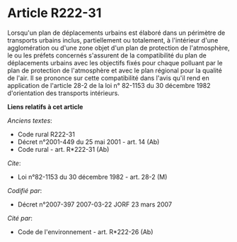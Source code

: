 # Article R222-31

Lorsqu'un plan de déplacements urbains est élaboré dans un périmètre de transports urbains inclus, partiellement ou
totalement, à l'intérieur d'une agglomération ou d'une zone objet d'un plan de protection de l'atmosphère, le ou les préfets
concernés s'assurent de la compatibilité du plan de déplacements urbains avec les objectifs fixés pour chaque polluant par le
plan de protection de l'atmosphère et avec le plan régional pour la qualité de l'air. Il se prononce sur cette compatibilité
dans l'avis qu'il rend en application de l'article 28-2 de la loi n° 82-1153 du 30 décembre 1982 d'orientation des transports
intérieurs.

**Liens relatifs à cet article**

_Anciens textes_:

  - Code rural R222-31
  - Décret n°2001-449 du 25 mai 2001 - art. 14 (Ab)
  - Code rural - art. R*222-31 (Ab)

_Cite_:

  - Loi n°82-1153 du 30 décembre 1982 - art. 28-2 (M)

_Codifié par_:

  - Décret n°2007-397 2007-03-22 JORF 23 mars 2007

_Cité par_:

  - Code de l'environnement - art. R*222-26 (Ab)

